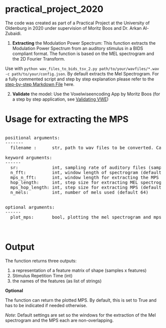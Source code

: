 # practical_project_2020
The code was created as part of a Practical Project at the University of Oldenburg in 2020 under supervision of Moritz Boos and Dr. Arkan Al-Zubaidi. 

1) **Extracting** the Modulation Power Spectrum: This function extracts the Modulation Power Spectrum from an auditory stimulus in a BIDS compliant format.
The function is based on the MEL spectrogram and the 2D Fourier Transform. 

Use with `python wav_files_to_bids_tsv_2.py path/to/your/wavfiles/*.wav -c path/to/your/config.json`. By default extracts the Mel Spectrogram. 
For a fully commented script and step by step explanation please refer to the [step-by-step Markdown File](https://github.com/jannenold/practical_project_2020/blob/main/step_by_step_extractingMPS.md) here.

2) **Validate** the model: Use the Voxelwiseencoding App by Moritz Boos (for a step by step application, see [Validating VWE](https://github.com/jannenold/practical_project_2020/blob/main/step_by_step_validating_VWE.md))

# Usage for extracting the MPS 
<pre> 
positional arguments:
-------
  filename :      str, path to wav files to be converted. Can be used with wildcard *.wav. 

keyword arguments:
------
  sr:             int, sampling rate of auditory files (samples per second: 44100 Hz by default)
  n_fft:          int, window length of spectrogram (default 882)
  mps_n_fft:      int, window length for extracting the MPS (default 100)
  hop_length:     int, step size for extracting MEL spectrogram (default 882)
  mps_hop_length: int, step size for extracting MPS (default 100)
  n_mels:         int, number of mels used (default 64)
  
  
optional arguments:
------
  plot_mps:       bool, plotting the mel spectrogram and mps forthe first window side by side (by default set to True)


</pre>

# Output

The function returns three outputs:

1. a representation of a feature matrix of shape (samples x features)
2. Stimulus Repetition Time (int)
3. the names of the features (as list of strings)

**Optional**

The function can return the plotted MPS. By default, this is set to True and has to be indicated if needed otherwise.

*Note*: Default settings are set so the windows for the extraction of the Mel spectrogram and the MPS each are non-overlapping.
